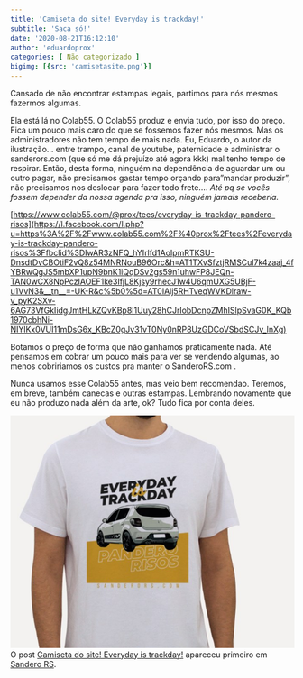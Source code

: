 ```yaml
---
title: 'Camiseta do site! Everyday is trackday!'
subtitle: 'Saca só!'
date: '2020-08-21T16:12:10'
author: 'eduardoprox'
categories: [ Não categorizado ]
bigimg: [{src: 'camisetasite.png'}]
---
```


Cansado de não encontrar estampas legais, partimos para nós mesmos fazermos algumas.


Ela está lá no Colab55. O Colab55 produz e envia tudo, por isso do preço. Fica um pouco mais caro do que se fossemos fazer nós mesmos. Mas os administradores não tem tempo de mais nada. Eu, Eduardo, o autor da ilustração… entre trampo, canal de youtube, paternidade e administrar o sanderors.com (que só me dá prejuízo até agora kkk) mal tenho tempo de respirar. Então, desta forma, ninguém na dependência de aguardar um ou outro pagar, não precisamos gastar tempo orçando para”mandar produzir”, não precisamos nos deslocar para fazer todo frete…. *Até pq se vocês fossem depender da nossa agenda pra isso, ninguém jamais receberia.*


[https://www.colab55.com/@prox/tees/everyday-is-trackday-pandero-risos](https://l.facebook.com/l.php?u=https%3A%2F%2Fwww.colab55.com%2F%40prox%2Ftees%2Feveryday-is-trackday-pandero-risos%3Ffbclid%3DIwAR3zNFQ_hYIrlfd1AoIpmRTKSU-DnsdtDvCBOtiF2vQ8z54MNRNouB96Orc&h=AT1TXvSfztjRMSCul7k4zaaj_4fYBRwQgJS5mbXP1upN9bnK1iQqDSv2gs59n1uhwFP8JEQn-TAN0wCX8NpPczIAOEF1ke3IfjL8Kjsy9rhecJ1w4U6qmUXG5UBjF-u1VvN3&__tn__=-UK-R&c%5b0%5d=AT0IAlj5RHTveqWVKDlraw-v_pyK2SXv-6AG73VfGkIidgJmtHLkZQvKBp8I1Uuy28hCJrlobDcnpZMhISlpSvaG0K_KQb1970cbhNi-NIYlKx0VUI11mDsG6x_KBcZ0gJv31vT0Ny0nRP8UzGDCoVSbdSCJv_lnXg)


Botamos o preço de forma que não ganhamos praticamente nada. Até pensamos em cobrar um pouco mais para ver se vendendo algumas, ao menos cobririamos os custos pra manter o SanderoRS.com .  
  
Nunca usamos esse Colab55 antes, mas veio bem recomendao. Teremos, em breve, também canecas e outras estampas. Lembrando novamente que eu não produzo nada além da arte, ok? Tudo fica por conta deles.


![](camiseta.jpg)
O post [Camiseta do site! Everyday is trackday!](https://sanderors.com/camiseta-do-site-everyday-is-trackday/) apareceu primeiro em [Sandero RS](https://sanderors.com).

